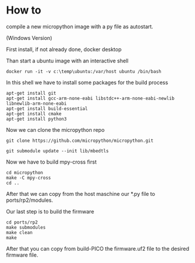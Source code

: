 # How to 

compile a new micropython image with a py file as autostart. 

(Windows Version)

First install, if not already done, docker desktop

Than start a ubuntu image with an interactive shell

`docker run -it -v c:\temp\ubuntu:/var/host ubuntu /bin/bash`

In this shell we have to install some packages for the build process

```
apt-get install git
apt-get install gcc-arm-none-eabi libstdc++-arm-none-eabi-newlib libnewlib-arm-none-eabi
apt-get install build-essential
apt-get install cmake
apt-get install python3
```

Now we can clone the micropython repo

```
git clone https://github.com/micropython/micropython.git

git submodule update --init lib/mbedtls
```

Now we have to build mpy-cross first

```
cd micropython
make -C mpy-cross
cd ..
```

After that we can copy from the host maschine our *.py file to ports/rp2/modules.

Our last step is to build the firmware

```
cd ports/rp2
make submodules
make clean
make

```

After that you can copy from build-PICO the firmware.uf2 file to the desired firmware file.
